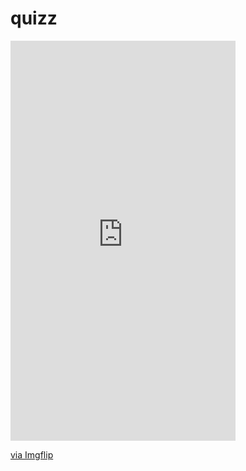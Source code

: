 # quizz

<div style="width:360px;max-width:100%;"><div style="height:0;padding-bottom:177.78%;position:relative;"><iframe width="360" height="640" style="position:absolute;top:0;left:0;width:100%;height:100%;" frameBorder="0" src="https://imgflip.com/embed/4f51b9"></iframe></div><p><a href="https://imgflip.com/gif/4f51b9">via Imgflip</a></p></div>

